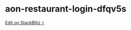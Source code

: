 # aon-restaurant-login-dfqv5s

[Edit on StackBlitz ⚡️](https://stackblitz.com/edit/aon-restaurant-login-dfqv5s)